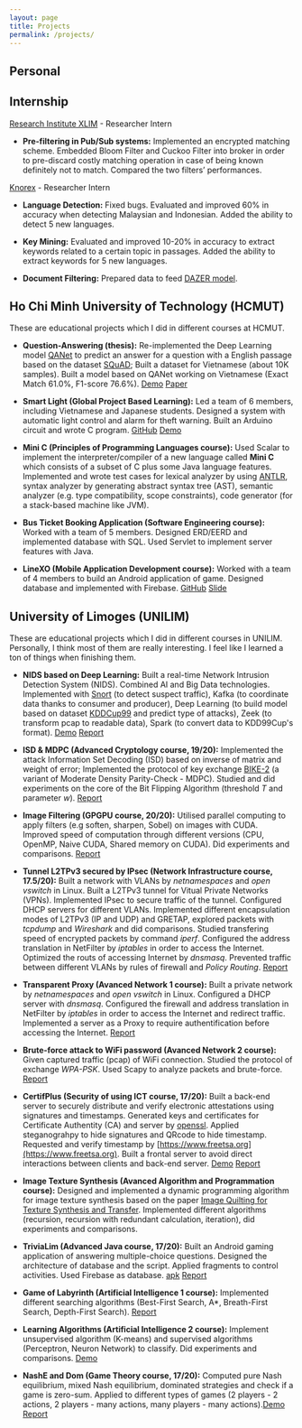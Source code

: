 ```yaml
---
layout: page
title: Projects
permalink: /projects/
---
```

## Personal

## Internship
[Research Institute XLIM](https://www.xlim.fr) - Researcher Intern
+ **Pre-filtering in Pub/Sub systems:** Implemented an encrypted matching scheme. Embedded Bloom Filter and Cuckoo Filter into broker in order to pre-discard costly matching operation in case of being known definitely not to match. Compared the two filters’ performances. 

[Knorex](https://www.knorex.com) - Researcher Intern
+ **Language Detection:** Fixed bugs. Evaluated and improved 60% in accuracy when detecting Malaysian and Indonesian.  Added the ability to detect 5 new languages.

+ **Key Mining:** Evaluated and improved 10-20% in accuracy to extract keywords related to a certain topic in passages. Added the ability to extract keywords for 5 new languages.

+ **Document Filtering:** Prepared data to feed [DAZER model](http://aclweb.org/anthology/P18-1214).

## Ho Chi Minh University of Technology (HCMUT)
These are educational projects which I did in different courses at HCMUT.
+ **Question-Answering (thesis):** Re-implemented the Deep Learning model [QANet](https://research.google/pubs/pub46691/) to predict an answer for a question with a English passage based on the dataset [SQuAD](https://rajpurkar.github.io/SQuAD-explorer/); Built a dataset for Vietnamese (about 10K samples). Built a model based on QANet working on Vietnamese (Exact Match 61.0%, F1-score 76.6%). [Demo](http://qa-vi.herokuapp.com) [Paper](https://nvietsang.github.io/pdfs/ViQA_Paper.pdf)

+ **Smart Light (Global Project Based Learning):** Led a team of 6 members, including Vietnamese and Japanese students.  Designed a system with automatic light control and alarm for theft warning.  Built an Arduino circuit and wrote C program. [GitHub](https://github.com/nvietsang/smart-light-project) [Demo](https://www.youtube.com/watch?v=gqi_0X2tpN4)

+ **Mini C (Principles of Programming Languages course):** Used Scalar to implement the interpreter/compiler of a new language called **Mini C** which consists of a subset of C plus some Java language features. Implemented and wrote test cases for lexical analyzer by using [ANTLR](https://www.antlr.org), syntax analyzer by generating abstract syntax tree (AST), semantic analyzer (e.g. type compatibility, scope constraints), code generator (for a stack-based machine like JVM).

+ **Bus Ticket Booking Application (Software Engineering course):** Worked with a team of 5 members. Designed ERD/EERD and implemented database with SQL. Used Servlet to implement server features with Java.

+ **LineXO (Mobile Application Development course):** Worked with a team of 4 members to build an Android application of game. Designed database and implemented with Firebase. [GitHub](https://github.com/nvietsang/linexo) [Slide](https://github.com/nvietsang/linexo/blob/master/Presentation/LineXO/LineXO.pdf)

## University of Limoges (UNILIM)
These are educational projects which I did in different courses in UNILIM. Personally, I think most of them are really interesting. I feel like I learned a ton of things when finishing them. 

+ **NIDS based on Deep Learning:** Built a real-time Network Intrusion Detection System (NIDS). Combined AI and Big Data technologies. Implemented with [Snort](https://www.snort.org) (to detect suspect traffic), Kafka (to coordinate data thanks to consumer and producer), Deep Learning (to build model based on dataset [KDDCup99](http://kdd.ics.uci.edu/databases/kddcup99/kddcup99.html) and predict type of attacks), Zeek (to transform pcap to readable data), Spark (to convert data to KDD99Cup's format). [Demo](https://www.youtube.com/watch?v=5G5mZ2JT_jo) [Report](https://nvietsang.github.io/pdfs/Report_ADL.pdf)

+ **ISD & MDPC (Advanced Cryptology course, 19/20):** Implemented the attack Information Set Decoding (ISD) based on inverse of matrix and weight of error; Implemented the protocol of key exchange [BIKE-2](https://bikesuite.org) (a variant of Moderate Density Parity-Check - MDPC). Studied and did experiments on the core of the Bit Flipping Algorithm (threshold *T* and parameter *w*). [Report](https://nvietsang.github.io/pdfs/Report_CryptoAv.pdf)

+ **Image Filtering (GPGPU course, 20/20):** Utilised parallel computing to apply filters (e.g soften, sharpen, Sobel) on images with CUDA. Improved speed of computation through different versions (CPU, OpenMP, Naive CUDA, Shared memory on CUDA). Did experiments and comparisons. [Report](https://nvietsang.github.io/pdfs/Report_GPGPU.pdf)

+ **Tunnel L2TPv3 secured by IPsec (Network Infrastructure course, 17.5/20):** Built a network with VLANs by *netnamespaces* and *open vswitch* in Linux. Built a L2TPv3 tunnel for Vitual Private Networks (VPNs). Implemented IPsec to secure traffic of the tunnel. Configured DHCP servers for different VLANs. Implemented different encapsulation modes of L2TPv3 (IP and UDP) and GRETAP, explored packets with *tcpdump* and *Wireshark* and did comparisons. Studied transfering speed of encrypted packets by command *iperf*. Configured the address translation in NetFilter by *iptables* in order to access the Internet. Optimized the routs of accessing Internet by *dnsmasq*. Prevented traffic between different VLANs by rules of firewall and *Policy Routing*. [Report](https://nvietsang.github.io/pdfs/Report_Infra.pdf)

+ **Transparent Proxy (Avanced Network 1 course):** Built a private network by *netnamespaces* and *open vswitch* in Linux. Configured a DHCP server with *dnsmasq*. Configured the firewall and address translation in NetFilter by *iptables* in order to access the Internet and redirect traffic. Implemented a server as a Proxy to require authentification before accessing the Internet. [Report](https://nvietsang.github.io/pdfs/Report_ResAvI.pdf)

+ **Brute-force attack to WiFi password (Avanced Network 2 course):** Given captured traffic (pcap) of WiFi connection. Studied the protocol of exchange *WPA-PSK*. Used Scapy to analyze packets and brute-force. [Report](https://nvietsang.github.io/pdfs/Report_ResAvII.pdf)

+ **CertifPlus (Security of using ICT course, 17/20):** Built a back-end server to securely distribute and verify electronic attestations using signatures and timestamps. Generated keys and certificates for Certificate Authentity (CA) and server by [openssl](https://www.openssl.org). Applied steganograhpy to hide signatures and QRcode to hide timestamp. Requested and verify timestamp by [https://www.freetsa.org](https://www.freetsa.org). Built a frontal server to avoid direct interactions between clients and back-end server. [Demo](https://youtu.be/_Zw2cijWcmE) [Report](https://nvietsang.github.io/pdfs/Report_TIC.pdf)

+ **Image Texture Synthesis (Avanced Algorithm and Programmation course):** Designed and implemented a dynamic programming algorithm for image texture synthesis based on the paper [Image Quilting for Texture Synthesis and Transfer](https://people.eecs.berkeley.edu/~efros/research/quilting.html). Implemented different algorithms (recursion, recursion with redundant calculation, iteration), did experiments and comparisons.

+ **TriviaLim (Advanced Java course, 17/20):** Built an Android gaming application of answering multiple-choice questions. Designed the architecture of database and the script. Applied fragments to control activities. Used Firebase as database. [apk](https://nvietsang.github.io/pdfs/TriviaLim.apk) [Report](https://nvietsang.github.io/pdfs/Report_JavaAv.pdf)

+ **Game of Labyrinth (Artificial Intelligence 1 course):**
Implemented different searching algorithms (Best-First Search, A\*, Breath-First Search, Depth-First Search). [Report](https://nvietsang.github.io/pdfs/Report_AI1.pdf)

+ **Learning Algorithms (Artificial Intelligence 2 course):** Implement unsupervised algorithm (K-means) and supervised algorithms (Perceptron, Neuron Network) to classify. Did experiments and comparisons. [Demo](https://youtu.be/GNThQGsgZD4) 

+ **NashE and Dom (Game Theory course, 17/20):** Computed pure Nash equilibrium, mixed Nash equilibrium, dominated strategies and check if a game is zero-sum. Applied to different types of games (2 players - 2 actions, 2 players - many actions, many players - many actions).[Demo](https://youtu.be/blwCa2zhBn8) [Report](https://nvietsang.github.io/pdfs/Report_GameTheory.pdf)

